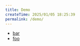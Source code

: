 ```yaml
---
title: Demo
createTime: 2025/01/05 18:25:39
permalink: /demo/
---
```


- [bar](./bar.md)
- [foo](./foo.md)
